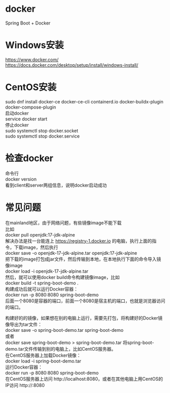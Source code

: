 # docker
Spring Boot + Docker   

# Windows安装
https://www.docker.com/  
https://docs.docker.com/desktop/setup/install/windows-install/   

# CentOS安装
sudo dnf install docker-ce docker-ce-cli containerd.io docker-buildx-plugin docker-compose-plugin   
启动docker   
service docker start    
停止docker   
sudo systemctl stop docker.socket  
sudo systemctl stop docker.service   

# 检查docker
命令行   
docker version   
看到client和server两组信息，说明docker启动成功

# 常见问题
在mainland地区，由于网络问题，有些镜像image不能下载    
比如  
docker pull openjdk:17-jdk-alpine  
解决办法是找一台能连上 https://registry-1.docker.io 的电脑，执行上面的指令，下载image，然后执行   
docker save -o openjdk-17-jdk-alpine.tar openjdk:17-jdk-alpine   
把下载的image打包成jar文件，然后传输到本地，在本地执行下面的命令导入镜像image   
docker load -i openjdk-17-jdk-alpine.tar   
然后，就可以使用docker build命令构建镜像image，比如    
docker build -t spring-boot-demo .    
构建成功后就可以运行Docker容器：   
docker run -p 8080:8080 spring-boot-demo   
后面一个8080是容器的端口，前面一个8080是宿主机的端口，也就是浏览器访问的端口。    

构建好的的镜像，如果想在别的电脑上运行，需要先打包，将构建好的Docker镜像导出为tar文件：    
docker save -o spring-boot-demo.tar spring-boot-demo    
或者   
docker save spring-boot-demo > spring-boot-demo.tar
将spring-boot-demo.tar文件传输到别的电脑上，比如CentOS服务器。   
在CentOS服务器上加载Docker镜像：   
docker load -i spring-boot-demo.tar    
运行Docker容器：  
docker run -p 8080:8080 spring-boot-demo   
在CentOS服务器上访问 http://localhost:8080，或者在其他电脑上用CentOS的IP访问 http://<CentOS IP>:8080    

